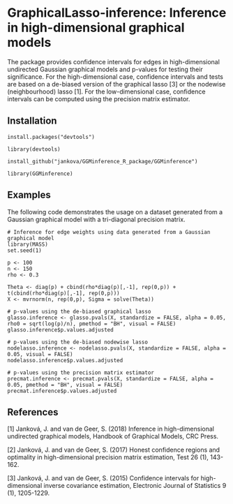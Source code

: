# GraphicalLasso-inference: Inference in high-dimensional graphical models
The package provides confidence intervals for edges in high-dimensional undirected Gaussian graphical models and p-values for testing their significance. For the high-dimensional case, confidence intervals and tests are based on a de-biased version of the graphical lasso [3] or the nodewise (neighbourhood) lasso [1]. For the low-dimensional case, confidence intervals can be computed using the precision matrix estimator.

## Installation
```
install.packages("devtools")

library(devtools)

install_github("jankova/GGMinference_R_package/GGMinference")

library(GGMinference)
```

<!---## Graphical models

## Methods--->


## Examples
The following code demonstrates the usage on a dataset generated from a Gaussian graphical model with a tri-diagonal precision matrix.

```
# Inference for edge weights using data generated from a Gaussian graphical model
library(MASS) 
set.seed(1)

p <- 100
n <- 150
rho <- 0.3

Theta <- diag(p) + cbind(rho*diag(p)[,-1], rep(0,p)) + t(cbind(rho*diag(p)[,-1], rep(0,p)))
X <- mvrnorm(n, rep(0,p), Sigma = solve(Theta))

# p-values using the de-biased graphical lasso
glasso.inference <- glasso.pvals(X, standardize = FALSE, alpha = 0.05, rho0 = sqrt(log(p)/n), pmethod = "BH", visual = FALSE)
glasso.inference$p.values.adjusted

# p-values using the de-biased nodewise lasso
nodelasso.inference <- nodelasso.pvals(X, standardize = FALSE, alpha = 0.05, visual = FALSE) 
nodelasso.inference$p.values.adjusted

# p-values using the precision matrix estimator
precmat.inference <- precmat.pvals(X, standardize = FALSE, alpha = 0.05, pmethod = "BH", visual = FALSE)
precmat.inference$p.values.adjusted

```

## References

[1] Janková, J. and van de Geer, S. (2018) Inference in high-dimensional undirected graphical models, Handbook of Graphical Models, CRC Press.

[2] Janková, J. and van de Geer, S. (2017) Honest confidence regions and optimality in high-dimensional precision matrix estimation, Test 26 (1), 143-162.

[3] Janková, J. and van de Geer, S. (2015) Confidence intervals for high-dimensional inverse covariance estimation, Electronic Journal of Statistics 9 (1), 1205-1229. 

